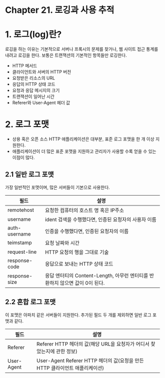 # Chapter 21. 로깅과 사용 추적

# 1. 로그(log)란?

로깅을 하는 이유는 기본적으로 서버나 프록시의 문제를 찾거나, 웹 사이트 접근 통계를 내려고 로깅을 한다. 보통은 트랜잭션의 기본적인 항목들만 로깅한다.

- HTTP 메서드
- 클라이언트와 서버의 HTTP 버전
- 요청받은 리소스의 URL
- 응답의 HTTP 상태 코드
- 요청과 응답 메시지의 크기
- 트랜잭션이 일어난 시간
- Referer와 User-Agent 헤더 값

# 2. 로그 포맷

- 상용 혹은 오픈 소스 HTTP 애플리케이션은 대부분, 표준 로그 포맷을 한 개 이상 지원한다.
- 애플리케이션이 더 많은 표준 포맷을 지원하고 관리자가 사용할 수록 얻을 수 있는 이점이 많다.

## 2.1 일반 로그 포맷

가장 일반적인 포맷이며, 많은 서버들이 기본으로 사용한다.

| 필드 | 설명 |
| --- | --- |
| remotehost | 요청한 컴퓨터의 호스트 명 혹은 IP주소 |
| username | ident 검색을 수행했다면, 인증된 요청자의 사용자 이름 |
| auth-username | 인증을 수행했다면, 인증된 요청자의 이름 |
| teimstamp | 요청 날짜와 시간 |
| request-line | HTTP 요청의 행을 그대로 기술 |
| response-code | 응답으로 보내는 HTTP 상태 코드 |
| response-size | 응답 엔터티의 Content-Length, 아무런 엔터티를 반환하지 않으면 값이 0이 된다. |

## 2.2 혼합 로그 포맷

이 포맷은 아파치 같은 서버들이 지원한다. 추가된 필드 두 개를 제외하면 일반 로그 포맷과 같다.

| 필드 | 설명 |
| --- | --- |
| Referer | Referer HTTP 헤더의 값(해당 URL을 요청자가 어디서 찾았는지에 관한 정보) |
| User-Agent | User-Agent Referer HTTP 헤더의 값(요청을 만든 HTTP 클라이언트 애플리케이션) |